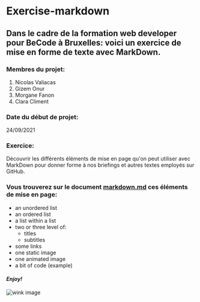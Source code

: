 # **Exercise-markdown**
## Dans le cadre de la formation web developer pour BeCode à Bruxelles: voici un exercice de mise en forme de texte avec MarkDown.

### **Membres du projet:**
1. Nicolas Valiacas
1. Gizem Onur
2. Morgane Fanon
3. Clara Climent

### **Date du début de projet:**
24/09/2021

### **Exercice:**
Découvrir les différents éléments de mise en page qu'on peut utiliser avec MarkDown pour donner forme à nos briefings et autres textes employés sur GitHub.

### **Vous trouverez sur le document [markdown.md](https://github.com/ClaraCliment/exercise-markdown/blob/main/markdown.md) ces éléments de mise en page:**
* an unordered list
* an ordered list
* a list within a list
* two or three level of:
  *  titles 
  *  subtitles
*  some links
*  one static image
*  one animated image
*  a bit of code (example)

#### *Enjoy!*


![wink image](https://i0.wp.com/serialmother.yoopies.fr/wp-content/uploads/clin.jpg?resize=300%2C174&ssl=1)

